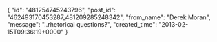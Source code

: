  {
   "id": "481254745243796",
   "post_id": "462493170453287_481209285248342",
   "from_name": "Derek Moran",
   "message": "..rhetorical questions?",
   "created_time": "2013-02-15T09:36:19+0000"
 }
